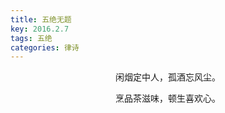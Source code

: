 ```yaml
---
title: 五绝无题
key: 2016.2.7
tags: 五绝
categories: 律诗
---
```


<p align="center">闲烟定中人，孤酒忘风尘。
</p>
<p align="center">烹品茶滋味，顿生喜欢心。
</p>

